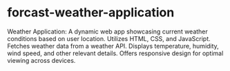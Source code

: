 # forcast-weather-application
Weather Application: A dynamic web app showcasing current weather conditions based on user location. Utilizes HTML, CSS, and JavaScript. Fetches weather data from a weather API. Displays temperature, humidity, wind speed, and other relevant details. Offers responsive design for optimal viewing across devices.
